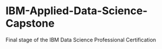 # IBM-Applied-Data-Science-Capstone
 Final stage of the IBM Data Science Professional Certification
